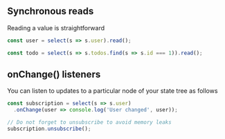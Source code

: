 ## <b>Synchronous</b> reads
Reading a value is straightforward
```ts
const user = select(s => s.user).read();
```
```ts
const todo = select(s => s.todos.find(s => s.id === 1)).read();
```

## <b>onChange()</b> listeners
You can listen to updates to a particular node of your state tree as follows
```ts
const subscription = select(s => s.user)
  .onChange(user => console.log('User changed', user));

// Do not forget to unsubscribe to avoid memory leaks
subscription.unsubscribe();
```
